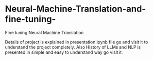 # Neural-Machine-Translation-and-fine-tuning-
Fine tuning Neural Machine Translation 

Details of project is explained in presentation.ipynb file go and visit it to understand the project completely. Also History of LLMs and NLP is presented in simple and easy to understand way go visit it. 
